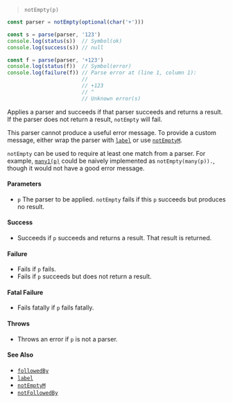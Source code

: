 <!--
 Copyright (c) 2020 Thomas J. Otterson
 
 This software is released under the MIT License.
 https://opensource.org/licenses/MIT
-->

> `notEmpty(p)`

```javascript
const parser = notEmpty(optional(char('+')))

const s = parse(parser, '123')
console.log(status(s))  // Symbol(ok)
console.log(success(s)) // null

const f = parse(parser, '+123')
console.log(status(f))  // Symbol(error)
console.log(failure(f)) // Parse error at (line 1, column 1):
                        //
                        // +123
                        // ^
                        // Unknown error(s)
```

Applies a parser and succeeds if that parser succeeds and returns a result. If the parser does not return a result, `notEmpty` will fail.

This parser cannot produce a useful error message. To provide a custom message, either wrap the parser with [`label`](label.md) or use [`notEmptyM`](notemptym.md).

`notEmpty` can be used to require at least one match from a parser. For example, [`many1(p)`](many1.md) could be naively implemented as `notEmpty(many(p)).`, though it would not have a good error message.

#### Parameters

* `p` The parser to be applied. `notEmpty` fails if this `p` succeeds but produces no result.

#### Success

* Succeeds if `p` succeeds and returns a result. That result is returned.

#### Failure

* Fails if `p` fails.
* Fails if `p` succeeds but does not return a result.

#### Fatal Failure

* Fails fatally if `p` fails fatally.

#### Throws

* Throws an error if `p` is not a parser.

#### See Also

* [`followedBy`](followedby.md)
* [`label`](label.md)
* [`notEmptyM`](notemptym.md)
* [`notFollowedBy`](notfollowedby.md)
